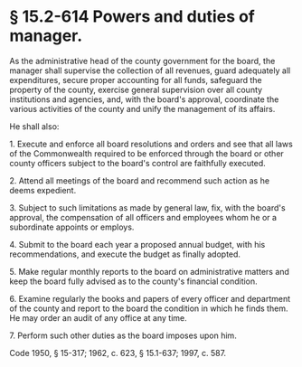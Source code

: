 # § 15.2-614 Powers and duties of manager.

<p>As the administrative head of the county government for the board, the manager shall supervise the collection of all revenues, guard adequately all expenditures, secure proper accounting for all funds, safeguard the property of the county, exercise general supervision over all county institutions and agencies, and, with the board's approval, coordinate the various activities of the county and unify the management of its affairs.</p><p>He shall also:</p><p>1. Execute and enforce all board resolutions and orders and see that all laws of the Commonwealth required to be enforced through the board or other county officers subject to the board's control are faithfully executed.</p><p>2. Attend all meetings of the board and recommend such action as he deems expedient.</p><p>3. Subject to such limitations as made by general law, fix, with the board's approval, the compensation of all officers and employees whom he or a subordinate appoints or employs.</p><p>4. Submit to the board each year a proposed annual budget, with his recommendations, and execute the budget as finally adopted.</p><p>5. Make regular monthly reports to the board on administrative matters and keep the board fully advised as to the county's financial condition.</p><p>6. Examine regularly the books and papers of every officer and department of the county and report to the board the condition in which he finds them. He may order an audit of any office at any time.</p><p>7. Perform such other duties as the board imposes upon him.</p><p>Code 1950, § 15-317; 1962, c. 623, § 15.1-637; 1997, c. 587.</p>